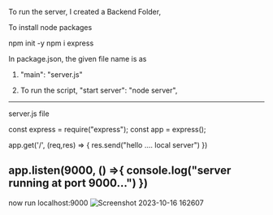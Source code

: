 To run the server,
I created a Backend Folder,

To install node packages

   npm init -y
   npm i express

In package.json, the given file name is as
   1)  "main": "server.js"

   2) To run the script,
      "start server": "node server",
--------------------------------------------------------------
server.js file

const express = require("express");
const app = express();

app.get('/', (req,res) =>  {
    res.send("hello .... local server")
})

app.listen(9000, () =>{
    console.log("server running at port 9000...")
})
-------------------------------------------------------------
now run localhost:9000
![Screenshot 2023-10-16 162607](https://github.com/chandrika-kp/Job_Board_Website/assets/102351627/10ebd795-76e2-4a46-a686-3b64b2222211)
